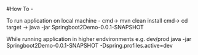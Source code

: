 #How To -

To run application on local machine -
cmd-> mvn clean install
cmd-> cd target -> java -jar Springboot2Demo-0.0.1-SNAPSHOT

While running application in higher endvironments e.g. dev/prod
java -jar Springboot2Demo-0.0.1-SNAPSHOT -Dspring.profiles.active=dev

